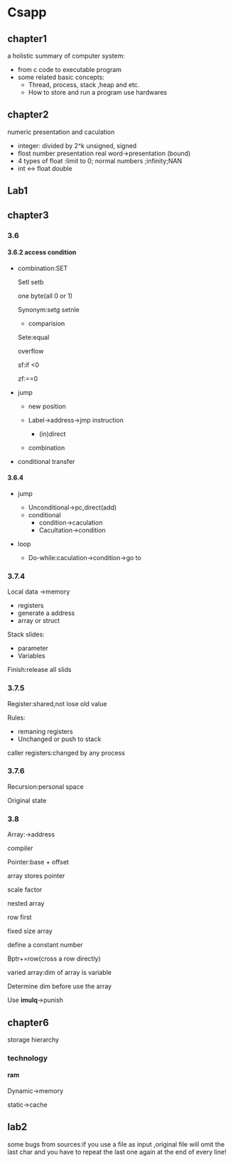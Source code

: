 # Csapp

## chapter1

a holistic summary of computer system:

- from c code to executable program
- some related basic concepts:
  -  Thread, process, stack ,heap and etc.
  - How to store and run a program use hardwares

## chapter2

numeric presentation and caculation

- integer: divided by 2^k                unsigned, signed
- flost number presentation            real word->presentation (bound)
- 4 types of float :limit to 0; normal numbers ;infinity;NAN
- int <-> float double

## Lab1

## chapter3

### 3.6

#### 3.6.2 access condition

- combination:SET

  Setl setb

  one byte(all 0 or 1)

  Synonym:setg setnle

  - comparision

  Sete:equal

  overflow

  sf:if <0

  zf:==0

- jump 

  - new position
  - Label->address->jmp instruction
    - (in)direct

  - combination

- conditional transfer

#### 3.6.4

- jump
  - Unconditional->pc,direct(add)
  - conditional
    - condition->caculation
    - Cacultation->condition

- loop
  - Do-while:caculation->condition->go to

### 3.7.4

Local data ->memory

- registers
- generate a address
- array or struct

Stack slides:

- parameter
- Variables

Finish:release all slids

### 3.7.5

Register:shared,not lose old value

Rules:

- remaning registers
- Unchanged or push to stack

caller registers:changed by any process

### 3.7.6

Recursion:personal space

Original state

### 3.8

Array:->address

compiler

Pointer:base + offset

array stores pointer

scale factor

nested array

row first

fixed size array

define a constant number

Bptr+=row(cross a row directly)

varied array:dim of array is variable

Determine dim before use the array

Use **imulq**->punish

## chapter6

storage hierarchy

### technology

#### ram

Dynamic->memory

static->cache 

## lab2

some bugs from sources:if you use a file as input ,original file will omit the last char and you have to repeat the last one again at the end of every line!

